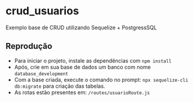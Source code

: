 # crud_usuarios

Exemplo base de CRUD utilizando Sequelize + PostgressSQL

## Reprodução
<ul>
<li>Para iniciar o projeto, instale as dependências com <code>npm install</code></li>
<li>Após, crie em sua base de dados um banco com nome <code>database_development</code></li>
<li>Com a base criada, execute o comando no prompt: <code>npx sequelize-cli db:migrate</code> para criação das tabelas.</li>
<li>As rotas estão presentes em: <code>/routes/usuarioRoute.js</code></li>
</ul>
